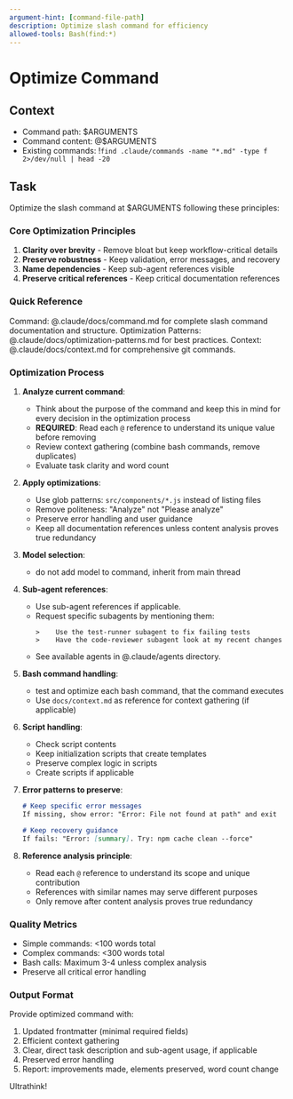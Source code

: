 ```yaml
---
argument-hint: [command-file-path]
description: Optimize slash command for efficiency
allowed-tools: Bash(find:*)
---
```


# Optimize Command

## Context

- Command path: $ARGUMENTS
- Command content: @$ARGUMENTS
- Existing commands: !`find .claude/commands -name "*.md" -type f 2>/dev/null | head -20`

## Task

Optimize the slash command at $ARGUMENTS following these principles:

### Core Optimization Principles
1. **Clarity over brevity** - Remove bloat but keep workflow-critical details
2. **Preserve robustness** - Keep validation, error messages, and recovery
3. **Name dependencies** - Keep sub-agent references visible
4. **Preserve critical references** - Keep critical documentation references

### Quick Reference
Command: @.claude/docs/command.md for complete slash command documentation and structure.
Optimization Patterns: @.claude/docs/optimization-patterns.md for best practices.
Context: @.claude/docs/context.md for comprehensive git commands.

### Optimization Process

1. **Analyze current command**:
   - Think about the purpose of the command and keep this in mind for every decision in the optimization process
   - **REQUIRED**: Read each `@` reference to understand its unique value before removing
   - Review context gathering (combine bash commands, remove duplicates)
   - Evaluate task clarity and word count

2. **Apply optimizations**:
   - Use glob patterns: `src/components/*.js` instead of listing files
   - Remove politeness: "Analyze" not "Please analyze"
   - Preserve error handling and user guidance
   - Keep all documentation references unless content analysis proves true redundancy

3. **Model selection**:
   - do not add model to command, inherit from main thread

4. **Sub-agent references**:
   - Use sub-agent references if applicable.
   - Request specific subagents by mentioning them:
     ```
     >    Use the test-runner subagent to fix failing tests
     >    Have the code-reviewer subagent look at my recent changes
     ```
   - See available agents in @.claude/agents directory.

5. **Bash command handling**:
   - test and optimize each bash command, that the command executes
   - Use `docs/context.md` as reference for context gathering (if applicable)

6. **Script handling**:
   - Check script contents
   - Keep initialization scripts that create templates
   - Preserve complex logic in scripts
   - Create scripts if applicable

7. **Error patterns to preserve**:
   ```markdown
   # Keep specific error messages
   If missing, show error: "Error: File not found at path" and exit
   
   # Keep recovery guidance  
   If fails: "Error: [summary]. Try: npm cache clean --force"
   ```

8. **Reference analysis principle**:
   - Read each `@` reference to understand its scope and unique contribution
   - References with similar names may serve different purposes
   - Only remove after content analysis proves true redundancy

### Quality Metrics
- Simple commands: <100 words total
- Complex commands: <300 words total
- Bash calls: Maximum 3-4 unless complex analysis
- Preserve all critical error handling

### Output Format

Provide optimized command with:
1. Updated frontmatter (minimal required fields)
2. Efficient context gathering
3. Clear, direct task description and sub-agent usage, if applicable
4. Preserved error handling
5. Report: improvements made, elements preserved, word count change

Ultrathink!
